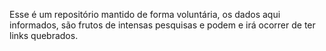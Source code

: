 Esse é um repositório mantido de forma voluntária, os dados aqui informados, são frutos de intensas pesquisas e podem e irá ocorrer de ter links quebrados.
